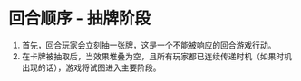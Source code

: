 # 回合顺序 - 抽牌阶段

1. 首先，回合玩家会立刻抽一张牌，这是一个不能被响应的回合游戏行动。
2. 在卡牌被抽取后，当效果堆叠为空，且所有玩家都已连续传递时机（如果时机出现的话），游戏将试图进入主要阶段。

